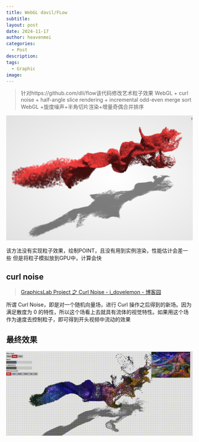```yaml
---
title: WebGL davil/FLow
subtitle: 
layout: post
date: 2024-11-17
author: heavenmei
categories:
  - Post
description: 
tags:
  - Graphic
image:
---
```

> 针对https://github.com/dli/flow该代码修改艺术粒子效果
> WebGL + curl noise + half-angle slice rendering + incremental odd-even merge sort
> WebGL +旋度噪声+半角切片渲染+增量奇偶合并排序


![|500](assets/2024-11-17-WebGL-Flow-20241117012116.png)


该方法没有实现粒子效果，绘制POINT，且没有用到实例渲染，性能估计会差一些
但是将粒子模拟放到GPU中，计算会快


## curl noise

> [GraphicsLab Project 之 Curl Noise - i_dovelemon - 博客园](https://www.cnblogs.com/idovelemon/p/12775127.html)

所谓 Curl Noise，即是对一个随机向量场，进行 Curl 操作之后得到的新场。因为满足散度为 0 的特性，所以这个场看上去就具有流体的视觉特性。如果用这个场作为速度去控制粒子，即可得到开头视频中流动的效果



## 最终效果

![](assets/2024-11-17-WebGL-Flow-20241117012426.gif)